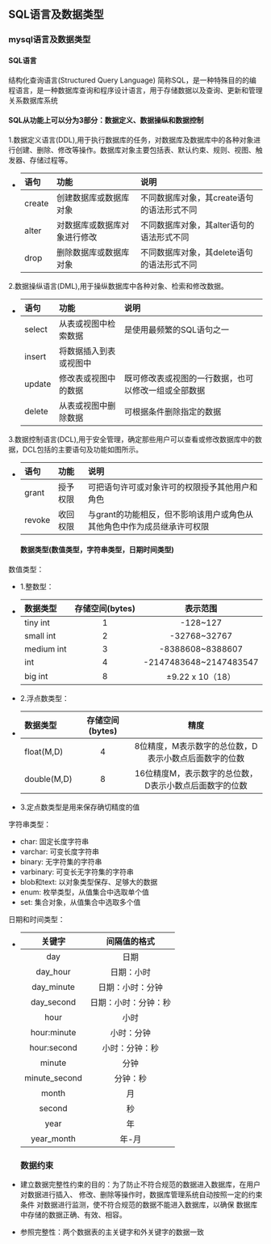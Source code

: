## SQL语言及数据类型
### mysql语言及数据类型
#### SQL语言
结构化查询语言(Structured Query Language) 简称SQL，是一种特殊目的的编程语言，是一种数据库查询和程序设计语言，用于存储数据以及查询、更新和管理关系数据库系统
#### SQL从功能上可以分为3部分：数据定义、数据操纵和数据控制
1.数据定义语言(DDL),用于执行数据库的任务，对数据库及数据库中的各种对象进行创建、删除、修改等操作。数据库对象主要包括表、默认约束、规则、视图、触发器、存储过程等。
- |语句|功能|说明|
  |:----|:----|:----|
  |create|创建数据库或数据库对象|不同数据库对象，其create语句的语法形式不同|
  |alter|对数据库或数据库对象进行修改|不同数据库对象，其alter语句的语法形式不同|
  |drop|删除数据库或数据库对象|不同数据库对象，其delete语句的语法形式不同|
2.数据操纵语言(DML),用于操纵数据库中各种对象、检索和修改数据。
- |语句|功能|说明|
  |:---|:---|:---|
  |select|从表或视图中检索数据|是使用最频繁的SQL语句之一|
  |insert|将数据插入到表或视图中||
  |update|修改表或视图中的数据|既可修改表或视图的一行数据，也可以修改一组或全部数据|
  |delete|从表或视图中删除数据|可根据条件删除指定的数据|
3.数据控制语言(DCL),用于安全管理，确定那些用户可以查看或修改数据库中的数据，DCL包括的主要语句及功能如图所示。
- |语句|功能|说明|
  |:---|:---|:---|
  |grant|授予权限|可把语句许可或对象许可的权限授予其他用户和角色|
  |revoke|收回权限|与grant的功能相反，但不影响该用户或角色从其他角色中作为成员继承许可权限
  #### 数据类型(数值类型，字符串类型，日期时间类型)
数值类型：
- 1.整数型：
- |数据类型|存储空间(bytes)|表示范围|
  |:-----|:----:|:----:|
  |tiny int|1|-128~127|
  |small int|2|-32768~32767|
  |medium int|3|-8388608~8388607|
  |int|4|-2147483648~2147483547|
  |big int|8|±9.22 x 10（18）|
- 2.浮点数类型：
- |数据类型|存储空间(bytes)|精度|
  |:-----|:----:|:----:|
  |float(M,D)|4|8位精度，M表示数字的总位数，D表示小数点后面数字的位数|
  |double(M,D)|8|16位精度M，表示数字的总位数，D表示小数点后面数字的位数|
- 3.定点数类型是用来保存确切精度的值

字符串类型：
- char: 固定长度字符串
- varchar: 可变长度字符串
- binary: 无字符集的字符串
- varbinary: 可变长无字符集的字符串
- blob和text: 以对象类型保存、足够大的数据
- enum: 枚举类型，从值集合中选取单个值
- set: 集合对象，从值集合中选取多个值

日期和时间类型：
- |关键字|间隔值的格式|
  |:---:|:---:|
  |day|日期|
  |day_hour|日期：小时|
  |day_minute|日期：小时：分钟|
  |day_second|日期：小时：分钟：秒|
  |hour|小时|
  |hour:minute|小时：分钟|
  |hour:second|小时：分钟：秒|
  |minute|分钟|
  |minute_second|分钟：秒|
  |month|月|
  |second|秒|
  |year|年|
  |year_month|年-月|

  ### 数据约束
- 建立数据完整性约束的目的：为了防止不符合规范的数据进入数据库，在用户对数据进行插入、
			修改、删除等操作时，数据库管理系统自动按照一定的约束条件
			对数据进行监测，使不符合规范的数据不能进入数据库，以确保
			数据库中存储的数据正确、有效、相容。
- 参照完整性：两个数据表的主关键字和外关键字的数据一致
